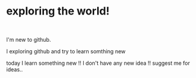 # exploring the world!
<br>
<p>I'm new to github.</p>
<p>I exploring github and try to learn somthing new</p>
today I learn something new !!
I don't have any new idea !! suggest me for ideas..

